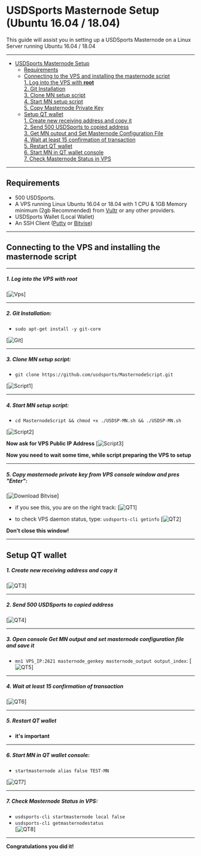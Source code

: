 # USDSports Masternode Setup (Ubuntu 16.04 / 18.04)
This guide will assist you in setting up a USDSports Masternode on a Linux Server running Ubuntu 16.04 / 18.04


***
- [USDSports Masternode Setup](#usdsports-masternode-setup)  
  	* [Requirements](#requirements) 
  * [Connecting to the VPS and installing the masternode script](#Connecting-to-the-VPS-and-installing-the-masternode-script)  
         [1. Log into the VPS with **root**](#1-log-into-the-vps-with-root)  
         [2. Git Installation](#2-git-installation)  
         [3. Clone MN setup script](#3-clone-mn-setup-script)  
         [4. Start MN setup script](#4-start-mn-setup-script)  
         [5. Copy Masternode Private Key](#5-copy-masternode-private-key-from-vps-console-window-and-pres-enter)
  * [Setup QT wallet](#setup-qt-wallet)  
         [1. Create new receiving address and copy it](#1-create-new-receiving-address-and-copy-it)  
	 [2. Send 500 USDSports to copied address](#2-send-500-usdsports-to-copied-address)  
	 [3. Get MN output and Set Masternode Configuration File](#3-open-console-get-mn-output-and-set-masternode-configuration-file-and-save-it)  
	 [4. Wait at least 15 confirmation of transaction](#4-wait-at-least-15-confirmation-of-transaction)  
         [5. Restart QT wallet](#5-restart-qt-wallet)  
         [6. Start MN in QT wallet console](#6-start-mn-in-qt-wallet-console)  
	 [7. Check Masternode Status in VPS](#7-check-masternode-status-in-vps)  

***
## Requirements
- 500 USDSports.
- A VPS running Linux Ubuntu 16.04 or 18.04 with 1 CPU & 1GB Memory minimum (2gb Recommended) from [Vultr](https://www.vultr.com/?ref=8622028) or any other providers.
- USDSports Wallet (Local Wallet)
- An SSH Client (<a href="https://www.putty.org/" target="_blank">Putty</a> or <a href="https://dl.bitvise.com/BvSshClient-Inst.exe" target="_blank">Bitvise</a>)

***
## Connecting to the VPS and installing the masternode script
***
##### 1. Log into the VPS with **root**  
[![Vps](https://raw.githubusercontent.com/usdsports/MasternodeScript/master/assets/1.png)]
***
##### 2. Git Installation:  
- ```sudo apt-get install -y git-core```  

[![Git](https://raw.githubusercontent.com/usdsports/MasternodeScript/master/assets/2.png)]
***
##### 3. Clone MN setup script: 
- ```git clone https://github.com/usdsports/MasternodeScript.git```  

[![Script1](https://raw.githubusercontent.com/usdsports/MasternodeScript/master/assets/3.png)] 
***
##### 4. Start MN setup script: 
- ```cd MasternodeScript && chmod +x ./USDSP-MN.sh && ./USDSP-MN.sh```  
   
[![Script2](https://raw.githubusercontent.com/usdsports/MasternodeScript/master/assets/4.png)]  

**Now ask for VPS Public IP Address** 
[![Script3](https://raw.githubusercontent.com/usdsports/MasternodeScript/master/assets/5.png)]

**Now you need to wait some time, while script preparing the VPS to setup**  
***
##### 5. Copy masternode private key from VPS console window and pres "Enter":
[![Download Bitvise](https://raw.githubusercontent.com/usdsports/MasternodeScript/master/assets/6.png)] 

- if you see this, you are on the right track:
[![QT1](https://raw.githubusercontent.com/usdsports/MasternodeScript/master/assets/7.png)]

- to check VPS daemon status, type: ```usdsports-cli getinfo```
[![QT2](https://raw.githubusercontent.com/usdsports/MasternodeScript/master/assets/8.png)]

**Don't close this window!** 
***		

## Setup QT wallet
##### 1. Create new receiving address and copy it
[![QT3](https://raw.githubusercontent.com/usdsports/MasternodeScript/master/assets/9.png)] 

***
##### 2. Send 500 USDSports to copied address
[![QT4](https://raw.githubusercontent.com/usdsports/MasternodeScript/master/assets/10.png)]
***
##### 3. Open console Get MN output and set masternode configuration file and save it
- ```mn1 VPS_IP:2621 masternode_genkey masternode_output output_index```:
[![QT5](https://raw.githubusercontent.com/usdsports/MasternodeScript/master/assets/11.png)]
***
##### 4. Wait at least 15 confirmation of transaction
[![QT6](https://raw.githubusercontent.com/usdsports/MasternodeScript/master/assets/12.png)]
***
##### 5. Restart QT wallet  
- **it's important**
***
##### 6. Start MN in QT wallet console:
- ```startmasternode alias false TEST-MN```

[![QT7](https://raw.githubusercontent.com/usdsports/MasternodeScript/master/assets/13.png)]
***
##### 7. Check Masternode Status in VPS:
- ```usdsports-cli startmasternode local false``` 
- ```usdsports-cli getmasternodestatus```  
[![QT8](https://raw.githubusercontent.com/usdsports/MasternodeScript/master/assets/14.png)]  
***
**Сongratulations you did it!**